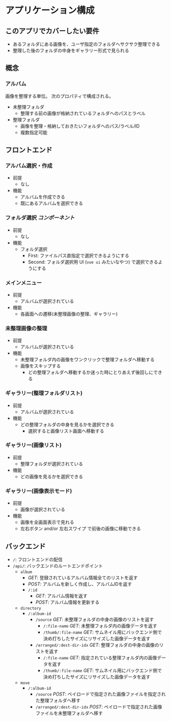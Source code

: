  アプリケーション構成
======================

## このアプリでカバーしたい要件

* あるフォルダにある画像を、ユーザ指定のフォルダへサクサク整理できる
* 整理した後のフォルダの中身をギャラリー形式で見られる

## 概念

### アルバム

画像を整理する単位。
次のプロパティで構成される。

* 未整理フォルダ
  * 整理する前の画像が格納されているフォルダへのパスとラベル
* 整理フォルダ
  * 画像を整理・格納しておきたいフォルダへのパス/ラベル/ID
  * 複数指定可能

## フロントエンド

### アルバム選択・作成

* 前提
  * なし
* 機能
  * アルバムを作成できる
  * 既にあるアルバムを選択できる

### フォルダ選択 *コンポーネント*

* 前提
  * なし
* 機能
  * フォルダ選択
    * First: ファイルパス直指定で選択できるようにする
    * Second: フォルダ選択用 UI (`vue ui` みたいなやつ) で選択できるようにする

### メインメニュー

* 前提
  * アルバムが選択されている
* 機能
  * 各画面への遷移(未整理画像の整理、ギャラリー)

### 未整理画像の整理

* 前提
  * アルバムが選択されている
* 機能
  * 未整理フォルダ内の画像をワンクリックで整理フォルダへ移動する
  * 画像をスキップする
    * どの整理フォルダへ移動するか迷った時にとりあえず後回しにできる

### ギャラリー(整理フォルダリスト)

* 前提
  * アルバムが選択されている
* 機能
  * どの整理フォルダの中身を見るかを選択できる
    * 選択すると画像リスト画面へ移動する

### ギャラリー(画像リスト)

* 前提
  * 整理フォルダが選択されている
* 機能
  * どの画像を見るかを選択できる

### ギャラリー(画像表示モード)

* 前提
  * 画像が選択されている
* 機能
  * 画像を全画面表示で見れる
  * 左右ボタン and/or 左右スワイプ で前後の画像に移動できる


## バックエンド

* `/`: フロントエンドの配信
* `/api/`: バックエンドのルートエンドポイント
  * `album`
    * *GET*: 登録されているアルバム情報全てのリストを返す
    * *POST*: アルバムを新しく作成し、アルバムIDを返す
    * `/:id` 
      * *GET*: アルバム情報を返す
      * *POST*: アルバム情報を更新する
  * `directory`
    * `/:album-id`
      * `/source` *GET*: 未整理フォルダの中身の画像のリストを返す
        * `/:file-name` *GET*: 未整理フォルダ内の画像データを返す
        * `/thumb/:file-name` *GET*: サムネイル用にバックエンド側で決め打ちしたサイズにリサイズした画像データを返す 
      * `/arranged/:dest-dir-idx` *GET*: 整理フォルダの中身の画像のリストを返す
        * `/:file-name` *GET*: 指定されている整理フォルダ内の画像データを返す
        * `/thumb/:file-name` *GET*: サムネイル用にバックエンド側で決め打ちしたサイズにリサイズした画像データを返す
  * `move`
    * `/:album-id`
      * `/source` *POST*: ペイロードで指定された画像ファイルを指定された整理フォルダへ移す
      * `/arranged/:dest-dir-idx` *POST*: ペイロードで指定された画像ファイルを未整理フォルダへ移す
